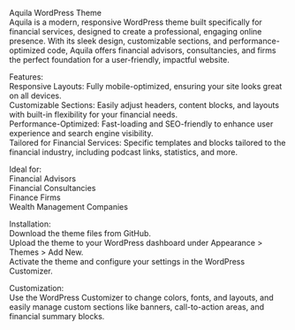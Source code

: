 Aquila WordPress Theme </br>
Aquila is a modern, responsive WordPress theme built specifically for financial services, designed to create a professional, engaging online presence. With its sleek design, customizable sections, and performance-optimized code, Aquila offers financial advisors, consultancies, and firms the perfect foundation for a user-friendly, impactful website.

Features: </br>
Responsive Layouts: Fully mobile-optimized, ensuring your site looks great on all devices. </br>
Customizable Sections: Easily adjust headers, content blocks, and layouts with built-in flexibility for your financial needs. </br>
Performance-Optimized: Fast-loading and SEO-friendly to enhance user experience and search engine visibility. </br>
Tailored for Financial Services: Specific templates and blocks tailored to the financial industry, including podcast links, statistics, and more. </br>

Ideal for: </br>
Financial Advisors </br>
Financial Consultancies </br>
Finance Firms </br>
Wealth Management Companies </br>

Installation: </br>
Download the theme files from GitHub. </br>
Upload the theme to your WordPress dashboard under Appearance > Themes > Add New.</br>
Activate the theme and configure your settings in the WordPress Customizer. </br>

Customization: </br>
Use the WordPress Customizer to change colors, fonts, and layouts, and easily manage custom sections like banners, call-to-action areas, and financial summary blocks.

